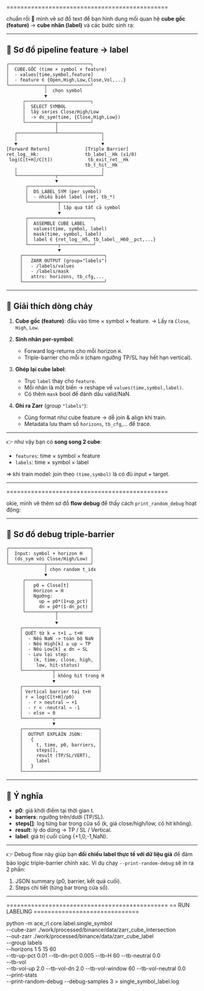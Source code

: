 ==============================================

chuẩn rồi 🚀 mình vẽ sơ đồ text để bạn hình dung mối quan hệ **cube gốc (feature)** → **cube nhãn (label)** và các bước sinh ra:

---

## 📐 Sơ đồ pipeline feature → label

```
┌──────────────────────────────┐
│  CUBE.GỐC (time × symbol × feature)  
│  - values[time,symbol,feature]  
│  - feature ∈ {Open,High,Low,Close,Vol,...}  
└─────────────┬────────────────┘
              │  chọn symbol
              ▼
      ┌────────────────────────┐
      │  SELECT SYMBOL         
      │  lấy series Close/High/Low  
      │  -> ds_sym(time, {Close,High,Low})  
      └───────────┬────────────┘
                  │
   ┌──────────────┴────────────────┐
   │                               │
   ▼                               ▼
[Forward Return]             [Triple Barrier]  
ret_log__Hk:                 tb_label__Hk (±1/0)  
 log(C[t+H]/C[t])             tb_exit_ret__Hk  
                             tb_t_hit__Hk  
   │                               │
   └──────────────┬────────────────┘
                  ▼
       ┌────────────────────────┐
       │  DS_LABEL_SYM (per symbol)  
       │  - nhiều biến label (ret, tb_*)  
       └───────────┬────────────┘
                   │ lặp qua tất cả symbol
                   ▼
       ┌────────────────────────┐
       │  ASSEMBLE CUBE LABEL   
       │  values(time, symbol, label)  
       │  mask(time, symbol, label)  
       │  label ∈ {ret_log__H5, tb_label__H60__pct,...}  
       └───────────┬────────────┘
                   ▼
     ┌──────────────────────────────┐
     │   ZARR OUTPUT (group="labels")  
     │   - /labels/values  
     │   - /labels/mask  
     │   attrs: horizons, tb_cfg,...  
     └──────────────────────────────┘
```

---

## 📝 Giải thích dòng chảy

1. **Cube gốc (feature)**: đầu vào time × symbol × feature.
   → Lấy ra `Close`, `High`, `Low`.

2. **Sinh nhãn per-symbol**:

   * Forward log-returns cho mỗi horizon `H`.
   * Triple-barrier cho mỗi `H` (chạm ngưỡng TP/SL hay hết hạn vertical).

3. **Ghép lại cube label**:

   * Trục `label` thay cho `feature`.
   * Mỗi nhãn là một biến → reshape về `values(time,symbol,label)`.
   * Có thêm `mask` bool để đánh dấu valid/NaN.

4. **Ghi ra Zarr** (group `"labels"`):

   * Cùng format như cube feature → dễ join & align khi train.
   * Metadata lưu tham số `horizons`, `tb_cfg`,… để trace.

---

👉 như vậy bạn có **song song 2 cube**:

* `features`: time × symbol × feature
* `labels`: time × symbol × label

=> khi train model: join theo `(time,symbol)` là có đủ input + target.

---


==============================================

okie, mình vẽ thêm sơ đồ **flow debug** để thấy cách `print_random_debug` hoạt động:

---

## 🔎 Sơ đồ debug triple-barrier

```
┌──────────────────────────────┐
│  Input: symbol + horizon H   │
│  (ds_sym với Close/High/Low) │
└─────────────┬────────────────┘
              │ chọn random t_idx
              ▼
      ┌────────────────────────┐
      │   p0 = Close[t]        │
      │   Horizon = H          │
      │   Ngưỡng:              │
      │     up = p0*(1+up_pct) │
      │     dn = p0*(1-dn_pct) │
      └───────────┬────────────┘
                  │
                  ▼
     ┌────────────────────────────┐
     │ QUÉT từ k = t+1 … t+H      │
     │  - Nếu NaN -> toàn bộ NaN  │
     │  - Nếu High[k] ≥ up → TP   │
     │  - Nếu Low[k] ≤ dn → SL    │
     │  - Lưu lại step:           │
     │    (k, time, close, high,  │
     │     low, hit-status)       │
     └───────────┬────────────────┘
                 │ không hit trong H
                 ▼
     ┌────────────────────────────┐
     │ Vertical barrier tại t+H   │
     │ r = log(C[t+H]/p0)         │
     │  - r > neutral → +1        │
     │  - r < -neutral → -1       │
     │  - else → 0                │
     └───────────┬────────────────┘
                 ▼
     ┌────────────────────────────┐
     │  OUTPUT EXPLAIN JSON:      │
     │   {                        │
     │     t, time, p0, barriers, │
     │     steps[],               │
     │     result (TP/SL/VERT),   │
     │     label                  │
     │   }                        │
     └────────────────────────────┘
```

---

## 📝 Ý nghĩa

* **p0**: giá khởi điểm tại thời gian t.
* **barriers**: ngưỡng trên/dưới (TP/SL).
* **steps[]**: log từng bar trong cửa sổ (k, giá close/high/low, có hit không).
* **result**: lý do dừng → TP / SL / Vertical.
* **label**: giá trị cuối cùng {+1,0,-1,NaN}.

---

👉 Debug flow này giúp bạn **đối chiếu label thực tế với dữ liệu giá** để đảm bảo logic triple-barrier chính xác.
Ví dụ chạy `--print-random-debug` sẽ in ra 2 phần:

1. JSON summary (p0, barrier, kết quả cuối).
2. Steps chi tiết (từng bar trong cửa sổ).

---



==============================================
== RUN LABELING ==============================

python -m ace_rl.core.label.single_symbol \
  --cube-zarr ./work/processed/binance/data/zarr_cube_intersection \
  --out-zarr  ./work/processed/binance/data/zarr_cube_label \
  --group labels \
  --horizons 1 5 15 60 \
  --tb-up-pct 0.01 --tb-dn-pct 0.005 --tb-H 60 --tb-neutral 0.0 \
  --tb-vol \
  --tb-vol-up 2.0 --tb-vol-dn 2.0 --tb-vol-window 60 --tb-vol-neutral 0.0 \
  --print-stats \
  --print-random-debug --debug-samples 3 > single_symbol_label.log
